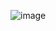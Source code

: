 ![image](https://user-images.githubusercontent.com/72135805/144389458-e4e3a45a-6c3b-429c-9ad3-87ec862ff1c6.png)

